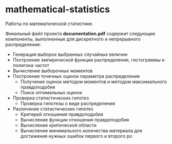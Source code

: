 # mathematical-statistics

Работы по математической статистике.

Финальный файл проекта **documentation.pdf** содержит следующие компоненты, выполненные для дискретного и непрерывного распределения:
- Генерация выборок выбранных случайных величин
- Построение эмпирической функции распределения, гистограммы и полигона частот
- Вычисление выборочных моментов
- Построение точечных оценок параметра распределения
    - Получение оценок методом моментов и методом максимального правдоподобия
    - Поиск оптимальных оценок
- Проверка статистических гипотез
    - Проверка гипотезы о виде распределения
- Различение статистических гипотез
    - Критерий отношения правдоподобия
    - Вычисление функции отношения правдоподобия
    - Вычисление критической области
    - Вычисление минимального количества материала для достижения нужных ошибок первого и второго ро

